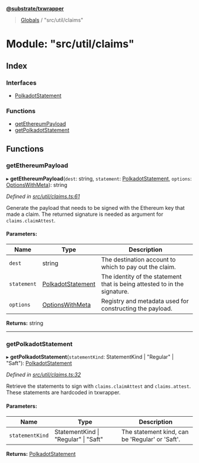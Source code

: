 **[@substrate/txwrapper](../README.md)**

> [Globals](../globals.md) / "src/util/claims"

# Module: "src/util/claims"

## Index

### Interfaces

* [PolkadotStatement](../interfaces/_src_util_claims_.polkadotstatement.md)

### Functions

* [getEthereumPayload](_src_util_claims_.md#getethereumpayload)
* [getPolkadotStatement](_src_util_claims_.md#getpolkadotstatement)

## Functions

### getEthereumPayload

▸ **getEthereumPayload**(`dest`: string, `statement`: [PolkadotStatement](../interfaces/_src_util_claims_.polkadotstatement.md), `options`: [OptionsWithMeta](../interfaces/_src_util_types_.optionswithmeta.md)): string

*Defined in [src/util/claims.ts:61](https://github.com/paritytech/txwrapper/blob/968ccb6/src/util/claims.ts#L61)*

Generate the payload that needs to be signed with the Ethereum key that made
a claim. The returned signature is needed as argument for
`claims.claimAttest`.

#### Parameters:

Name | Type | Description |
------ | ------ | ------ |
`dest` | string | The destination account to which to pay out the claim. |
`statement` | [PolkadotStatement](../interfaces/_src_util_claims_.polkadotstatement.md) | The identity of the statement that is being attested to in the signature. |
`options` | [OptionsWithMeta](../interfaces/_src_util_types_.optionswithmeta.md) | Registry and metadata used for constructing the payload.  |

**Returns:** string

___

### getPolkadotStatement

▸ **getPolkadotStatement**(`statementKind`: StatementKind \| \"Regular\" \| \"Saft\"): [PolkadotStatement](../interfaces/_src_util_claims_.polkadotstatement.md)

*Defined in [src/util/claims.ts:32](https://github.com/paritytech/txwrapper/blob/968ccb6/src/util/claims.ts#L32)*

Retrieve the statements to sign with `claims.claimAttest` and
`claims.attest`. These statements are hardcoded in txwrapper.

#### Parameters:

Name | Type | Description |
------ | ------ | ------ |
`statementKind` | StatementKind \| \"Regular\" \| \"Saft\" | The statement kind, can be 'Regular' or 'Saft'.  |

**Returns:** [PolkadotStatement](../interfaces/_src_util_claims_.polkadotstatement.md)
